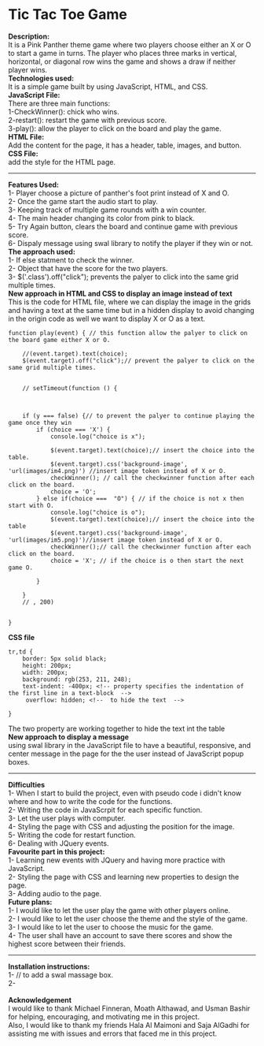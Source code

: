 # Tic Tac Toe Game </br>
**Description:**</br>
It is a Pink Panther theme game where two players choose either an X or O to start a game in turns. The player who places three marks in vertical, horizontal, or diagonal row wins the game and shows a draw if neither player wins.</br>
**Technologies used:**</br>
It is a simple game built by using JavaScript, HTML, and CSS.</br>
**JavaScript File:**</br>
There are three main functions:</br>
1-CheckWinner(): chick who wins.</br>
2-restart(): restart the game with previous score.</br>
3-play(): allow the player to click on the board and play the game.</br>
**HTML File:**</br>
Add the content for the page, it has a header, table, images, and button.</br>
**CSS File:**</br>
add the style for the HTML page.</br>
___
**Features Used:**</br>
1- Player choose a picture of panther's foot print instead of X and O.</br>
2- Once the game start the audio start to play.</br>
3- Keeping track of multiple game rounds with a win counter.</br>
4- The main header changing its color from pink to black.</br>
5- Try Again button, clears the board and continue game with previous score. </br>
6- Dispaly message using swal library to notify the player if they win or not. 
**The approach used:**</br>
1- If else statment to check the winner.</br>
2- Object that have the score for the two players.</br>
3- $('.class').off("click"); prevents the palyer to click into the same grid multiple times.</br>
**New approach in HTML and CSS to display an image instead of text**</br>
This is the code for HTML file, where we can display the image in the grids and having a text at the same time but in a hidden display to avoid changing in the origin code as well we want to display X or O as a text.</br>
```
function play(event) { // this function allow the palyer to click on the board game either X or O.

    //(event.target).text(choice);
    $(event.target).off("click");// prevent the palyer to click on the same grid multiple times.


    // setTimeout(function () {



    if (y === false) {// to prevent the palyer to continue playing the game once they win
        if (choice === 'X') {
            console.log("choice is x");
            
            $(event.target).text(choice);// insert the choice into the table.
            $(event.target).css('background-image', 'url(images/im4.png)') //insert image token instead of X or O.
            checkWinner(); // call the checkwinner function after each click on the board.
            choice = 'O';
        } else if(choice ===  "O") { // if the choice is not x then start with O.
            console.log("choice is o");
            $(event.target).text(choice);// insert the choice into the table
            $(event.target).css('background-image', 'url(images/im5.png)')//insert image token instead of X or O.
            checkWinner();// call the checkwinner function after each click on the board.
            choice = 'X'; // if the choice is o then start the next game O.

        }

    }
    // , 200)


}
```
**CSS file**</br>
```
tr,td {
    border: 5px solid black;  
    height: 200px;
    width: 200px;
    background: rgb(253, 211, 248);
    text-indent: -400px; <!-- property specifies the indentation of the first line in a text-block  -->
     overflow: hidden; <!--  to hide the text  -->

} 
```
The two property are working together to hide the text int the table</br>
**New approach to display a message**</br>
using swal library in the JavaScript file to have a beautiful, responsive, and center message in the page for the the user instead of JavaScript popup boxes.</br>
___
**Difficulties**</br>
1- When I start to build the project, even with pseudo code i didn't know where and how to write the code for the functions.</br>
2- Writing the code in JavaScrpit for each specific function.</br>
3- Let the user plays with computer.</br>
4- Styling the page with CSS and adjusting the position for the image.</br>
5- Writing the code for restart function.</br>
6- Dealing with JQuery events.</br>
**Favourite part in this project:**</br>
1- Learning new events with JQuery and having more practice with JavaScript.</br>
2- Styling the page with CSS and learning new properties to design the page.</br>
3- Adding audio to the page.</br>
**Future plans:**</br>
1- I would like to let the user play the game with other players online.</br>
2- I would like to let the user choose the theme and the style of the game.</br>
3- I would like to let the user to choose the music for the game.</br>
4- The user shall have an account to save there scores and show the highest score between their friends.</br>
___
**Installation instructions:**</br>
1- <script src="https://unpkg.com/sweetalert/dist/sweetalert.min.js"></script>// to add a swal massage box.</br>
2-  <iframe src="audio/The-Pink-Panther-Theme-Song.mp3" allow="autoplay" id="audio" style="display:none"></iframe></br>
    <audio id="player" autoplay loop></br>
        <source src="audio/The-Pink-Panther-Theme-Song.mp3" type="audio/mp3"></br>
    </audio></br>
**Acknowledgement**</br>
I would like to thank Michael Finneran, Moath Althawad, and Usman Bashir for helping, encouraging, and motivating me in this project.</br>
Also, I would like to thank my friends Hala Al Maimoni and Saja AlGadhi for assisting me with issues and errors that faced me in this project.